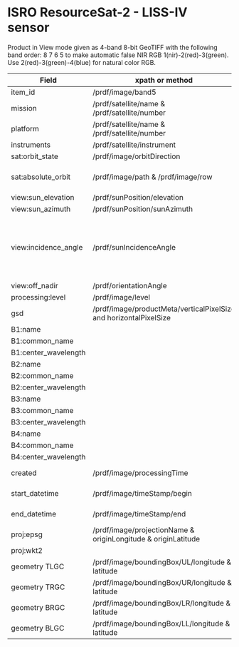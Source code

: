 # ISRO ResourceSat-2 - LISS-IV sensor

Product in View mode given as 4-band 8-bit GeoTIFF with the following band order: 8 7 6 5 to make automatic false NIR RGB 1(nir)-2(red)-3(green). Use 2(red)-3(green)-4(blue) for natural color RGB.  

|  Field  | xpath or method  |  Example | Notes |
|---|---|---|---|
| item_id | /prdf/image/band5 | CBERS_4_MUX_20201031_003_073_L2_BAND5 | Remove path and extension from basename |
| mission | /prdf/satellite/name & /prdf/satellite/number | "cbers-4" | |
| platform | /prdf/satellite/name & /prdf/satellite/number | "cbers-4" | |
| instruments | /prdf/satellite/instrument | "mux" | MUX |
| sat:orbit_state | /prdf/image/orbitDirection | "descending" | Descending |
| sat:absolute_orbit | /prdf/image/path & /prdf/image/row | "3_073" | CBERS Path and Row are also included in the product filename given as: "CBERS_{N}_{CAM}_{YYYYMMDD}_{PPP}_{RRR}_L{L}_BAND{B}.{tif|xml}" where: N mission, CAM camera identification (MUX, AWFI, PAN10M or PAN5M), YYYYMMDD acquisition date, PPP path, and RRR row. |
| view:sun_elevation | /prdf/sunPosition/elevation | 48.4855 | |
| view:sun_azimuth | /prdf/sunPosition/sunAzimuth | 156.103 | |
| view:incidence_angle | /prdf/sunIncidenceAngle | 41.9625 | It is given as degree, minute, seconds, milliseconds. Convert 30 degrees 15 minutes and 50 seconds angle to decimal degrees: 30° 15' 50" The decimal degrees dd is equal to: dd = d + m/60 + s/3600 = 30° + 15'/60 + 50"/3600 = 30.263888889° (https://www.rapidtables.com/convert/number/degrees-minutes-seconds-to-degrees.html) |
| view:off_nadir | /prdf/orientationAngle | 0.000389889 | |
| processing:level | /prdf/image/level | L2 | |
| gsd | /prdf/image/productMeta/verticalPixelSize and horizontalPixelSize | 20 | |
| B1:name | | "band-8" | hardcoded, from /prdf/availableBands |
| B1:common_name | | "nir" | hardcoded |
| B1:center_wavelength | | 0.830 | hardcoded, 770 - 890 |
| B2:name | | "band-7" | hardcoded, from /prdf/availableBands |
| B2:common_name | | "red" | hardcoded |
| B2:center_wavelength | | 0.660 | hardcoded, 630 - 690 |
| B3:name | | "band-6" | hardcoded, from /prdf/availableBands |
| B3:common_name | | "green" | hardcoded |
| B3:center_wavelength | | 0.555 | hardcoded, 520 - 590 |
| B4:name | | "band-5" | derive from /prdf/availableBands |
| B4:common_name | | "blue" | hardcoded |
| B4:center_wavelength | | 0.485 | hardcoded, 450 - 520 |
| created | /prdf/image/processingTime | 2020-NOV-01T03:27:00Z | Format to ISO: 2020-11-01T03:27:00.279915 to 2020-NOV-01T03:27:00Z |
| start_datetime  | /prdf/image/timeStamp/begin | 2021-JAN-27T02:20:09Z | Format to ISO: 2020-10-31T03:16:01.968242 to 2020-OCT-31T03:16:01Z |
| end_datetime | /prdf/image/timeStamp/end | 2021-JAN-27T02:20:15Z | Format to ISO: 2020-10-31T03:16:19.763179 to 2020-OCT-31T03:16:19Z |
| proj:epsg | /prdf/image/projectionName & originLongitude & originLatitude | 32750 | UTM zone is (50S) to EPSG code |
| proj:wkt2 | | | To be derived from epsg |
| geometry TLGC | /prdf/image/boundingBox/UL/longitude & latitude | [lon,lat] | Coordinates Type="Geographic" Units="Degrees |
| geometry TRGC | /prdf/image/boundingBox/UR/longitude & latitude | [lon,lat] | Coordinates Type="Geographic" Units="Degrees |
| geometry BRGC | /prdf/image/boundingBox/LR/longitude & latitude | [lon,lat] | Coordinates Type="Geographic" Units="Degrees |
| geometry BLGC | /prdf/image/boundingBox/LL/longitude & latitude | [lon,lat] | Coordinates Type="Geographic" Units="Degrees |